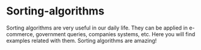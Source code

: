 # Sorting-algorithms
Sorting algorithms are very useful in our daily life. They can be applied in e-commerce, government queries, companies systems, etc. Here you will find examples related with them. Sorting algorithms are amazing! 
